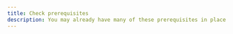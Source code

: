 ```yaml
---
title: Check prerequisites
description: You may already have many of these prerequisites in place if you have used the Nexmo APIs before. This list is provided for your convenience to ensure you have the necessary tools installed to complete this Task.
---
```


